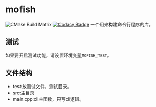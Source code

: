 # mofish
![CMake Build Matrix](https://github.com/mofishes/mofish/workflows/CMake%20Build%20Matrix/badge.svg?event=push)
[![Codacy Badge](https://api.codacy.com/project/badge/Grade/3613a64cd63f45a3b6a887d5511199d4)](https://www.codacy.com/gh/mofishes/mofish?utm_source=github.com&amp;utm_medium=referral&amp;utm_content=mofishes/mofish&amp;utm_campaign=Badge_Grade)
一个用来构建命令行程序的库。

## 测试

如果要开启测试功能，请设置环境变量`MOFISH_TEST`。

## 文件结构

- test:放测试文件，测试目录。
- src:主目录
- main.cpp:cli主函数，只写cli逻辑。